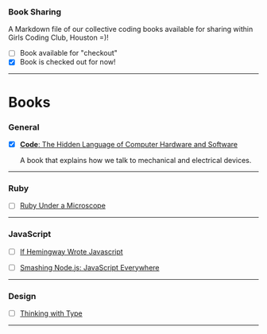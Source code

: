 ### Book Sharing

A Markdown file of our collective coding books available for sharing within Girls Coding Club, Houston =)!

- [ ] Book available for "checkout"
- [x] Book is checked out for now!

----

# Books

### General

- [x] [**Code**: The Hidden Language of Computer Hardware and Software](http://www.amazon.com/Code-Language-Computer-Hardware-Software/dp/0735611319)

  A book that explains how we talk to mechanical and electrical devices.

----

### Ruby
- [ ] [Ruby Under a Microscope](http://www.nostarch.com/rum)

----

### JavaScript
- [ ] [If Hemingway Wrote Javascript](http://www.nostarch.com/hemingway)

- [ ] [Smashing Node.js: JavaScript Everywhere](http://www.amazon.com/Smashing-Node-js-JavaScript-Guillermo-Rauch/dp/1119962595)


----

### Design

- [ ] [Thinking with Type](http://www.amazon.com/gp/product/1568989695/ref=pd_lpo_sbs_dp_ss_1?pf_rd_p=1944687442&pf_rd_s=lpo-top-stripe-1&pf_rd_t=201&pf_rd_i=0823014134&pf_rd_m=ATVPDKIKX0DER&pf_rd_r=1DS7T3752T7YNMFSD7DH)

----
